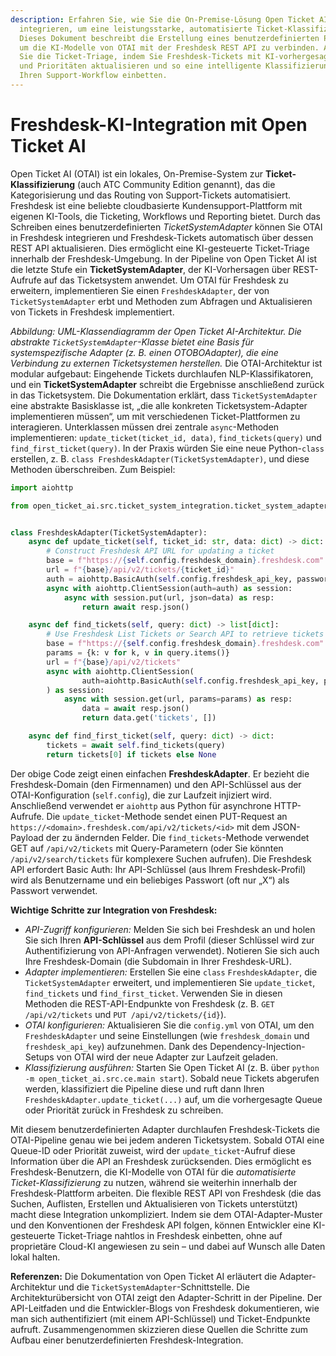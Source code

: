 ```yaml
---
description: Erfahren Sie, wie Sie die On-Premise-Lösung Open Ticket AI (OTAI) in Freshdesk
  integrieren, um eine leistungsstarke, automatisierte Ticket-Klassifizierung zu ermöglichen.
  Dieses Dokument beschreibt die Erstellung eines benutzerdefinierten Python `TicketSystemAdapter`,
  um die KI-Modelle von OTAI mit der Freshdesk REST API zu verbinden. Automatisieren
  Sie die Ticket-Triage, indem Sie Freshdesk-Tickets mit KI-vorhergesagten Kategorien
  und Prioritäten aktualisieren und so eine intelligente Klassifizierung direkt in
  Ihren Support-Workflow einbetten.
---
```

# Freshdesk-KI-Integration mit Open Ticket AI

Open Ticket AI (OTAI) ist ein lokales, On-Premise-System zur **Ticket-Klassifizierung** (auch ATC Community Edition genannt), das die Kategorisierung und das Routing von Support-Tickets automatisiert. Freshdesk ist eine beliebte cloudbasierte Kundensupport-Plattform mit eigenen KI-Tools, die Ticketing, Workflows und Reporting bietet. Durch das Schreiben eines benutzerdefinierten *TicketSystemAdapter* können Sie OTAI in Freshdesk integrieren und Freshdesk-Tickets automatisch über dessen REST API aktualisieren. Dies ermöglicht eine KI-gesteuerte Ticket-Triage innerhalb der Freshdesk-Umgebung. In der Pipeline von Open Ticket AI ist die letzte Stufe ein **TicketSystemAdapter**, der KI-Vorhersagen über REST-Aufrufe auf das Ticketsystem anwendet. Um OTAI für Freshdesk zu erweitern, implementieren Sie einen `FreshdeskAdapter`, der von `TicketSystemAdapter` erbt und Methoden zum Abfragen und Aktualisieren von Tickets in Freshdesk implementiert.

&#x20;*Abbildung: UML-Klassendiagramm der Open Ticket AI-Architektur. Die abstrakte `TicketSystemAdapter`-Klasse bietet eine Basis für systemspezifische Adapter (z. B. einen OTOBOAdapter), die eine Verbindung zu externen Ticketsystemen herstellen.* Die OTAI-Architektur ist modular aufgebaut: Eingehende Tickets durchlaufen NLP-Klassifikatoren, und ein **TicketSystemAdapter** schreibt die Ergebnisse anschließend zurück in das Ticketsystem. Die Dokumentation erklärt, dass `TicketSystemAdapter` eine abstrakte Basisklasse ist, „die alle konkreten Ticketsystem-Adapter implementieren müssen“, um mit verschiedenen Ticket-Plattformen zu interagieren. Unterklassen müssen drei zentrale `async`-Methoden implementieren: `update_ticket(ticket_id, data)`, `find_tickets(query)` und `find_first_ticket(query)`. In der Praxis würden Sie eine neue Python-`class` erstellen, z. B. `class FreshdeskAdapter(TicketSystemAdapter)`, und diese Methoden überschreiben. Zum Beispiel:

```python
import aiohttp

from open_ticket_ai.src.ticket_system_integration.ticket_system_adapter import TicketSystemAdapter


class FreshdeskAdapter(TicketSystemAdapter):
    async def update_ticket(self, ticket_id: str, data: dict) -> dict:
        # Construct Freshdesk API URL for updating a ticket
        base = f"https://{self.config.freshdesk_domain}.freshdesk.com"
        url = f"{base}/api/v2/tickets/{ticket_id}"
        auth = aiohttp.BasicAuth(self.config.freshdesk_api_key, password="X")
        async with aiohttp.ClientSession(auth=auth) as session:
            async with session.put(url, json=data) as resp:
                return await resp.json()

    async def find_tickets(self, query: dict) -> list[dict]:
        # Use Freshdesk List Tickets or Search API to retrieve tickets matching query
        base = f"https://{self.config.freshdesk_domain}.freshdesk.com"
        params = {k: v for k, v in query.items()}
        url = f"{base}/api/v2/tickets"
        async with aiohttp.ClientSession(
                auth=aiohttp.BasicAuth(self.config.freshdesk_api_key, password="X"),
        ) as session:
            async with session.get(url, params=params) as resp:
                data = await resp.json()
                return data.get('tickets', [])

    async def find_first_ticket(self, query: dict) -> dict:
        tickets = await self.find_tickets(query)
        return tickets[0] if tickets else None
```

Der obige Code zeigt einen einfachen **FreshdeskAdapter**. Er bezieht die Freshdesk-Domain (den Firmennamen) und den API-Schlüssel aus der OTAI-Konfiguration (`self.config`), die zur Laufzeit injiziert wird. Anschließend verwendet er `aiohttp` aus Python für asynchrone HTTP-Aufrufe. Die `update_ticket`-Methode sendet einen PUT-Request an `https://<domain>.freshdesk.com/api/v2/tickets/<id>` mit dem JSON-Payload der zu ändernden Felder. Die `find_tickets`-Methode verwendet GET auf `/api/v2/tickets` mit Query-Parametern (oder Sie könnten `/api/v2/search/tickets` für komplexere Suchen aufrufen). Die Freshdesk API erfordert Basic Auth: Ihr API-Schlüssel (aus Ihrem Freshdesk-Profil) wird als Benutzername und ein beliebiges Passwort (oft nur „X“) als Passwort verwendet.

**Wichtige Schritte zur Integration von Freshdesk:**

* *API-Zugriff konfigurieren:* Melden Sie sich bei Freshdesk an und holen Sie sich Ihren **API-Schlüssel** aus dem Profil (dieser Schlüssel wird zur Authentifizierung von API-Anfragen verwendet). Notieren Sie sich auch Ihre Freshdesk-Domain (die Subdomain in Ihrer Freshdesk-URL).
* *Adapter implementieren:* Erstellen Sie eine `class` `FreshdeskAdapter`, die `TicketSystemAdapter` erweitert, und implementieren Sie `update_ticket`, `find_tickets` und `find_first_ticket`. Verwenden Sie in diesen Methoden die REST-API-Endpunkte von Freshdesk (z. B. `GET /api/v2/tickets` und `PUT /api/v2/tickets/{id}`).
* *OTAI konfigurieren:* Aktualisieren Sie die `config.yml` von OTAI, um den `FreshdeskAdapter` und seine Einstellungen (wie `freshdesk_domain` und `freshdesk_api_key`) aufzunehmen. Dank des Dependency-Injection-Setups von OTAI wird der neue Adapter zur Laufzeit geladen.
* *Klassifizierung ausführen:* Starten Sie Open Ticket AI (z. B. über `python -m open_ticket_ai.src.ce.main start`). Sobald neue Tickets abgerufen werden, klassifiziert die Pipeline diese und ruft dann Ihren `FreshdeskAdapter.update_ticket(...)` auf, um die vorhergesagte Queue oder Priorität zurück in Freshdesk zu schreiben.

Mit diesem benutzerdefinierten Adapter durchlaufen Freshdesk-Tickets die OTAI-Pipeline genau wie bei jedem anderen Ticketsystem. Sobald OTAI eine Queue-ID oder Priorität zuweist, wird der `update_ticket`-Aufruf diese Information über die API an Freshdesk zurücksenden. Dies ermöglicht es Freshdesk-Benutzern, die KI-Modelle von OTAI für die *automatisierte Ticket-Klassifizierung* zu nutzen, während sie weiterhin innerhalb der Freshdesk-Plattform arbeiten. Die flexible REST API von Freshdesk (die das Suchen, Auflisten, Erstellen und Aktualisieren von Tickets unterstützt) macht diese Integration unkompliziert. Indem sie dem OTAI-Adapter-Muster und den Konventionen der Freshdesk API folgen, können Entwickler eine KI-gesteuerte Ticket-Triage nahtlos in Freshdesk einbetten, ohne auf proprietäre Cloud-KI angewiesen zu sein – und dabei auf Wunsch alle Daten lokal halten.

**Referenzen:** Die Dokumentation von Open Ticket AI erläutert die Adapter-Architektur und die `TicketSystemAdapter`-Schnittstelle. Die Architekturübersicht von OTAI zeigt den Adapter-Schritt in der Pipeline. Der API-Leitfaden und die Entwickler-Blogs von Freshdesk dokumentieren, wie man sich authentifiziert (mit einem API-Schlüssel) und Ticket-Endpunkte aufruft. Zusammengenommen skizzieren diese Quellen die Schritte zum Aufbau einer benutzerdefinierten Freshdesk-Integration.